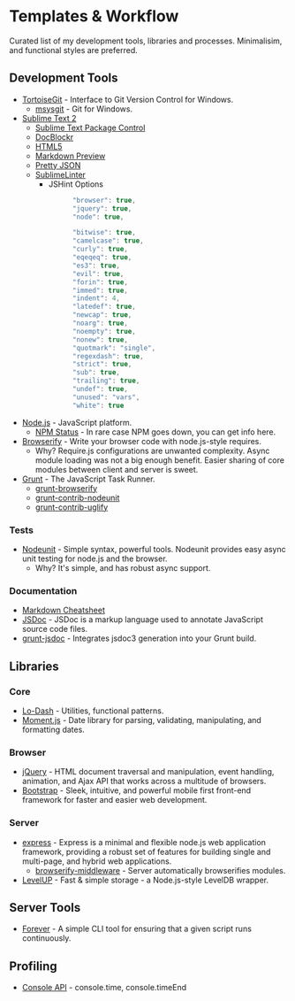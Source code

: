 Templates & Workflow
====================

Curated list of my development tools, libraries and processes. Minimalisim, and functional styles are preferred.

## Development Tools

* [TortoiseGit](https://code.google.com/p/tortoisegit/) - Interface to Git Version Control for Windows.
    * [msysgit](http://msysgit.github.io/) - Git for Windows.
* [Sublime Text 2](http://www.sublimetext.com/)
    * [Sublime Text Package Control](https://sublime.wbond.net/)
    * [Doc​Blockr](https://github.com/spadgos/sublime-jsdocs)
    * [HTML5](https://github.com/mrmartineau/HTML5)
    * [Markdown Preview](https://github.com/revolunet/sublimetext-markdown-preview)
    * [Pretty JSON](https://github.com/dzhibas/SublimePrettyJson)
    * [Sublime​Linter](https://github.com/SublimeLinter/SublimeLinter)
        * JSHint Options
```javascript
                "browser": true,
                "jquery": true,
                "node": true,

                "bitwise": true,
                "camelcase": true,
                "curly": true,
                "eqeqeq": true,
                "es3": true,
                "evil": true,
                "forin": true,
                "immed": true,
                "indent": 4,
                "latedef": true,
                "newcap": true,
                "noarg": true,
                "noempty": true,
                "nonew": true,
                "quotmark": "single",
                "regexdash": true,
                "strict": true,
                "sub": true,
                "trailing": true,
                "undef": true,
                "unused": "vars",
                "white": true
```
* [Node.js](http://nodejs.org/) - JavaScript platform.
    * [NPM Status](http://status.npmjs.org/) - In rare case NPM goes down, you can get info here.
* [Browserify](http://browserify.org/) - Write your browser code with node.js-style requires.
    * Why? Require.js configurations are unwanted complexity. Async module loading was not a big enough benefit. Easier sharing of core modules between client and server is sweet.
* [Grunt](http://gruntjs.com/) - The JavaScript Task Runner.
    * [grunt-browserify](https://github.com/jmreidy/grunt-browserify)
    * [grunt-contrib-nodeunit](https://github.com/gruntjs/grunt-contrib-nodeunit)
    * [grunt-contrib-uglify](https://github.com/gruntjs/grunt-contrib-uglify)

### Tests
* [Nodeunit](https://github.com/caolan/nodeunit) - Simple syntax, powerful tools. Nodeunit provides easy async unit testing for node.js and the browser.
    * Why? It's simple, and has robust async support.

### Documentation
* [Markdown Cheatsheet](https://github.com/adam-p/markdown-here/wiki/Markdown-Cheatsheet)
* [JSDoc](http://en.wikipedia.org/wiki/JSDoc) - JSDoc is a markup language used to annotate JavaScript source code files.
* [grunt-jsdoc](https://npmjs.org/package/grunt-jsdoc) - Integrates jsdoc3 generation into your Grunt build.

## Libraries

### Core
* [Lo-Dash](http://lodash.com/) - Utilities, functional patterns.
* [Moment.js](http://momentjs.com/) - Date library for parsing, validating, manipulating, and formatting dates.

### Browser
* [jQuery](http://jquery.com/) - HTML document traversal and manipulation, event handling, animation, and Ajax API that works across a multitude of browsers.
* [Bootstrap](http://getbootstrap.com/) - Sleek, intuitive, and powerful mobile first front-end framework for faster and easier web development.

### Server
* [express](http://expressjs.com/) - Express is a minimal and flexible node.js web application framework, providing a robust set of features for building single and multi-page, and hybrid web applications.
    * [browserify-middleware](https://github.com/ForbesLindesay/browserify-middleware) - Server automatically browserifies modules.
* [LevelUP](https://github.com/rvagg/node-levelup) - Fast & simple storage - a Node.js-style LevelDB wrapper.

## Server Tools

* [Forever](https://github.com/nodejitsu/forever) - A simple CLI tool for ensuring that a given script runs continuously.

## Profiling

* [Console API](https://developers.google.com/chrome-developer-tools/docs/console-api) - console.time, console.timeEnd